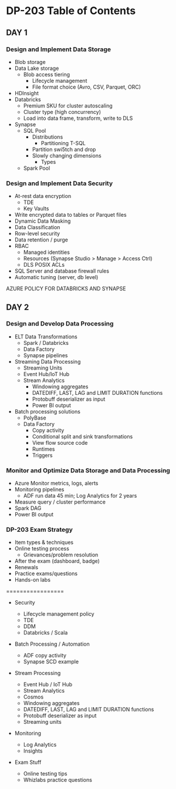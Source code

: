 # DP-203 Table of Contents

## DAY 1

### Design and Implement Data Storage

* Blob storage
* Data Lake storage
  * Blob access tiering
    * Lifecycle management
    * File format choice (Avro, CSV, Parquet, ORC)
* HDInsight
* Databricks
  * Premium SKU for cluster autoscaling
  * Cluster type (high concurrency)
  * Load into data frame, transform, write to DLS
* Synapse
  * SQL Pool
    * Distributions
      * Partitioning T-SQL
    * Partition swi5tch and drop
    * Slowly changing dimensions
      * Types
  * Spark Pool

### Design and Implement Data Security

* At-rest data encryption
  * TDE
  * Key Vaults
* Write encrypted data to tables or Parquet files
* Dynamic Data Masking
* Data Classification
* Row-level security
* Data retention / purge
* RBAC
  * Managed identities
  * Resources (Synapse Studio > Manage > Access Ctrl)
  * DLS POSIX ACLs
* SQL Server and database firewall rules
* Automatic tuning (server, db level)

AZURE POLICY FOR DATABRICKS AND SYNAPSE

## DAY 2

### Design and Develop Data Processing

* ELT Data Transformations
  * Spark / Databricks
  * Data Factory
  * Synapse pipelines
* Streaming Data Processing
  * Streaming Units
  * Event Hub/IoT Hub
  * Stream Analytics
    * Windowing aggregates
    * DATEDIFF, LAST, LAG and LIMIT DURATION functions
    * Protobuff deserializer as input
    * Power BI output
* Batch processing solutions
  * PolyBase
  * Data Factory
    * Copy activity
    * Conditional split and sink transformations
    * View flow source code
    * Runtimes
    * Triggers

### Monitor and Optimize Data Storage and Data Processing

* Azure Monitor metrics, logs, alerts
* Monitoring pipelines
  * ADF run data 45 min; Log Analytics for 2 years
* Measure query / cluster performance
* Spark DAG
* Power BI output

### DP-203 Exam Strategy

* Item types & techniques
* Online testing process
  * Grievances/problem resolution
* After the exam (dashboard, badge)
* Renewals
* Practice exams/questions
* Hands-on labs





=================

* Security
  * Lifecycle management policy
  * TDE
  * DDM
  * Databricks / Scala

* Batch Processing / Automation
  * ADF copy activity
  * Synapse SCD example

* Stream Processing
  * Event Hub / IoT Hub
  * Stream Analytics
  * Cosmos
  * Windowing aggregates
  * DATEDIFF, LAST, LAG and LIMIT DURATION functions
  * Protobuff deserializer as input
  * Streaming units

* Monitoring
  * Log Analytics
  * Insights

* Exam Stuff
  * Online testing tips
  * Whizlabs practice questions